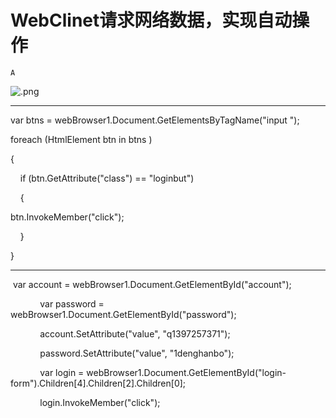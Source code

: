 # WebClinet请求网络数据，实现自动操作

`A`

![.png](image/.png)

---

var btns = webBrowser1.Document.GetElementsByTagName\("input "\);

foreach \(HtmlElement btn in btns \)

{

    if \(btn.GetAttribute\("class"\) == "loginbut"\)

    {

btn.InvokeMember\("click"\); 

    }

}

---

 var account = webBrowser1.Document.GetElementById\("account"\);

            var password = webBrowser1.Document.GetElementById\("password"\);

            account.SetAttribute\("value", "q1397257371"\);

            password.SetAttribute\("value", "1denghanbo"\);

            var login = webBrowser1.Document.GetElementById\("login\-form"\).Children\[4\].Children\[2\].Children\[0\];

            login.InvokeMember\("click"\);
